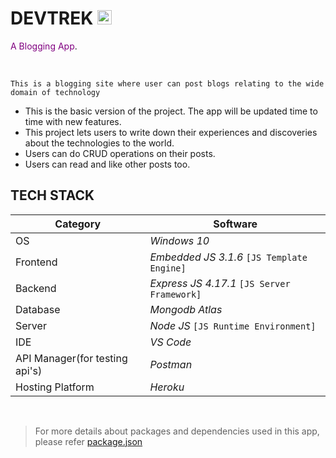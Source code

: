 # DEVTREK <img src="backend/favicon.ico" width="23px" height="23px">

<span style="color:purple">A Blogging App</span>.

<br>

`This is a blogging site where user can post blogs relating to the wide domain of technology`

* This is the basic version of the project. The app will be updated time to time with new features.
* This project lets users to write down their experiences and discoveries about the technologies to the world.
* Users can do CRUD operations on their posts.
* Users can read and like other posts too.

## TECH STACK

| Category | Software |
| -------- | -------- |
| OS | *Windows 10* |
| Frontend | *Embedded JS 3.1.6* `[JS Template Engine]` |
| Backend | *Express JS 4.17.1* `[JS Server Framework]` |
| Database | *Mongodb Atlas* |
| Server | *Node JS* `[JS Runtime Environment]` |
| IDE | *VS Code* |
| API Manager(for testing api's) | *Postman* |
| Hosting Platform | *Heroku* |

<br>

> For more details about packages and dependencies used in this app, please refer [package.json](https://github.com/cod-lab/devTrek/blob/main/package.json)
